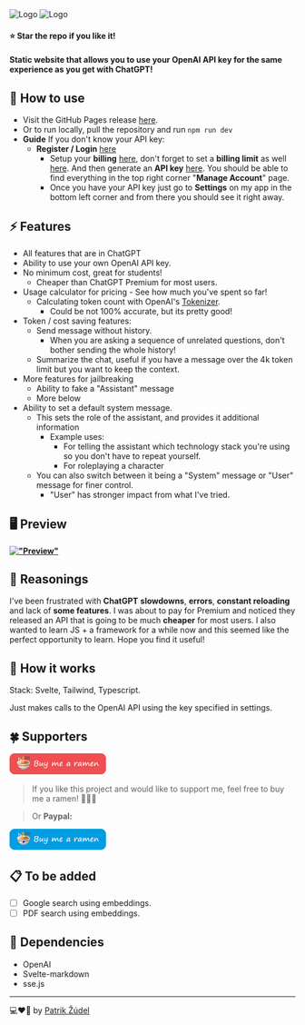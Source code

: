 <img src="https://raw.githubusercontent.com/patrikzudel/PatrikZeros-ChatGPT-API-UI/main/LogoLight.png?sanitize=true#gh-dark-mode-only" alt="Logo">
<img src="https://raw.githubusercontent.com/patrikzudel/PatrikZeros-ChatGPT-API-UI/main/LogoDark.png?sanitize=true#gh-light-mode-only" alt="Logo">


#### ⭐️ Star the repo if you like it!
#### Static website that allows you to use your OpenAI API key for the same experience as you get with ChatGPT!

  ## 📖 How to use
  - Visit the GitHub Pages release [here](https://chat.patrikzudel.me/).
  - Or to run locally, pull the repository and run ```npm run dev```
  - **Guide** If you don't know your API key:
    - **Register / Login** [here](https://platform.openai.com/account/api-keys)
      - Setup your **billing** [here](https://platform.openai.com/account/billing/overview), don't forget to set a **billing limit** as well [here](https://platform.openai.com/account/billing/limits). And then generate an **API key** [here](https://platform.openai.com/account/api-keys). You should be able to find  everything in the top right corner "**Manage Account**" page.
      - Once you have your API key just go to **Settings** on my app in the bottom left corner and from there you should see it right away.



## ⚡ Features
- All features that are in ChatGPT
- Ability to use your own OpenAI API key.
- No minimum cost, great for students!
  - Cheaper than ChatGPT Premium for most users.
- Usage calculator for pricing - See how much you've spent so far!
  - Calculating token count with OpenAI's [Tokenizer](https://platform.openai.com/tokenizer).
    - Could be not 100% accurate, but its pretty good!
- Token / cost saving features:
  - Send message without history. 
    - When you are asking a sequence of unrelated questions, don't bother sending the whole history!
  - Summarize the chat, useful if you have a message over the 4k token limit but you want to keep the context.
- More features for jailbreaking
  - Ability to fake a "Assistant" message
  - More below
- Ability to set a default system message. 
  - This sets the role of the assistant, and provides it additional information
    - Example uses:
      - For telling the assistant which technology stack you're using so you don't have to repeat yourself.
      - For roleplaying a character
  - You can also switch between it being a "System" message or "User" message for finer control.
    - "User" has stronger impact from what I've tried.
    
## 🖥️ Preview
**[!["Preview"](https://raw.githubusercontent.com/patrikzudel/PatrikZeros-ChatGPT-API-UI/main/Preview.png)](https://chat.patrikzudel.me/)**

## 💬 Reasonings
  I've been frustrated with **ChatGPT** **slowdowns**, **errors**, **constant reloading** and lack of **some features**. I was about to pay for Premium and noticed they released an API that is going to be much **cheaper** for most users. I also wanted to learn JS + a framework for a while now and this seemed like the perfect opportunity to learn. Hope you find it useful!

## 📖 How it works

Stack: Svelte, Tailwind, Typescript.

Just makes calls to the OpenAI API using the key specified in settings.

## 🍀 Supporters

**[!["Buy Me A Ramen"](https://raw.githubusercontent.com/patrikzudel/patrikzudel/main/ramen.png)](https://www.buymeacoffee.com/patrikzero)**

> If you like this project and would like to support me, feel free to buy me a ramen! 🍜🍜🍜

> Or **Paypal:**

**[!["Buy Me A Ramen"](https://raw.githubusercontent.com/patrikzudel/patrikzudel/main/ramenpaypal.png)](https://ko-fi.com/patrikzudel)**

  ## 📋 To be added

  - [ ] Google search using embeddings.
  - [ ] PDF search using embeddings.

## 📃 Dependencies
- OpenAI
- Svelte-markdown 
- sse.js

---

💻❤🍲 by [Patrik Žúdel](https://twitter.com/PatrikZero)
